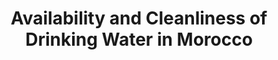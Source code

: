 ---
layout: community
category: community
title: "Availability and Cleanliness of Drinking Water in Morocco"
description: "Thinking of traveling to Morocco.  I am concerned about the water issue.  I would like to know your experiences.   The availability, or cleanliness of it? the availability of drinking water"
isTopLevel: false
isSingleLevel: false
isArticle: false
datePublished: 2022-09-19 18:41:00 +0300
dateModified: 2022-09-19 18:41:00 +0300
published: false
---